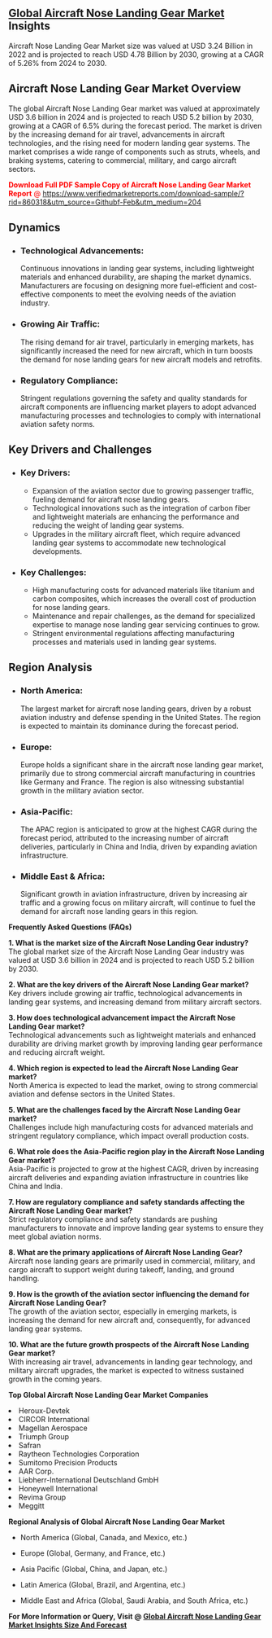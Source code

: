 <h2><a href="https://www.verifiedmarketreports.com/download-sample/?rid=860318&amp;utm_source=Githubf&amp;utm_medium=204" target="_blank">Global Aircraft Nose Landing Gear Market</a> Insights</h2><p>Aircraft Nose Landing Gear Market size was valued at USD 3.24 Billion in 2022 and is projected to reach USD 4.78 Billion by 2030, growing at a CAGR of 5.26% from 2024 to 2030.</p><p> <h2>Aircraft Nose Landing Gear Market Overview</h2> <p>The global Aircraft Nose Landing Gear market was valued at approximately USD 3.6 billion in 2024 and is projected to reach USD 5.2 billion by 2030, growing at a CAGR of 6.5% during the forecast period. The market is driven by the increasing demand for air travel, advancements in aircraft technologies, and the rising need for modern landing gear systems. The market comprises a wide range of components such as struts, wheels, and braking systems, catering to commercial, military, and cargo aircraft sectors.</p> <p><p><span class=""><span style="color: #ff0000;"><strong>Download Full PDF Sample Copy of Aircraft Nose Landing Gear Market Report</strong> @ </span><a href="https://www.verifiedmarketreports.com/download-sample/?rid=860318&amp;utm_source=Githubf-Feb&amp;utm_medium=204" target="_blank">https://www.verifiedmarketreports.com/download-sample/?rid=860318&amp;utm_source=Githubf-Feb&amp;utm_medium=204</a></span></p></p> <h2>Dynamics</h2> <ul> <li><h3>Technological Advancements:</h3> Continuous innovations in landing gear systems, including lightweight materials and enhanced durability, are shaping the market dynamics. Manufacturers are focusing on designing more fuel-efficient and cost-effective components to meet the evolving needs of the aviation industry.</li> <li><h3>Growing Air Traffic:</h3> The rising demand for air travel, particularly in emerging markets, has significantly increased the need for new aircraft, which in turn boosts the demand for nose landing gears for new aircraft models and retrofits.</li> <li><h3>Regulatory Compliance:</h3> Stringent regulations governing the safety and quality standards for aircraft components are influencing market players to adopt advanced manufacturing processes and technologies to comply with international aviation safety norms.</li> </ul> <h2>Key Drivers and Challenges</h2> <ul> <li><h3>Key Drivers:</h3> <ul> <li>Expansion of the aviation sector due to growing passenger traffic, fueling demand for aircraft nose landing gears.</li> <li>Technological innovations such as the integration of carbon fiber and lightweight materials are enhancing the performance and reducing the weight of landing gear systems.</li> <li>Upgrades in the military aircraft fleet, which require advanced landing gear systems to accommodate new technological developments.</li> </ul> </li> <li><h3>Key Challenges:</h3> <ul> <li>High manufacturing costs for advanced materials like titanium and carbon composites, which increases the overall cost of production for nose landing gears.</li> <li>Maintenance and repair challenges, as the demand for specialized expertise to manage nose landing gear servicing continues to grow.</li> <li>Stringent environmental regulations affecting manufacturing processes and materials used in landing gear systems.</li> </ul> </li> </ul> <h2>Region Analysis</h2> <ul> <li><h3>North America:</h3> The largest market for aircraft nose landing gears, driven by a robust aviation industry and defense spending in the United States. The region is expected to maintain its dominance during the forecast period.</li> <li><h3>Europe:</h3> Europe holds a significant share in the aircraft nose landing gear market, primarily due to strong commercial aircraft manufacturing in countries like Germany and France. The region is also witnessing substantial growth in the military aviation sector.</li> <li><h3>Asia-Pacific:</h3> The APAC region is anticipated to grow at the highest CAGR during the forecast period, attributed to the increasing number of aircraft deliveries, particularly in China and India, driven by expanding aviation infrastructure.</li> <li><h3>Middle East & Africa:</h3> Significant growth in aviation infrastructure, driven by increasing air traffic and a growing focus on military aircraft, will continue to fuel the demand for aircraft nose landing gears in this region.</li> </ul> <p><strong>Frequently Asked Questions (FAQs)</strong></p> <p><strong>1. What is the market size of the Aircraft Nose Landing Gear industry?</strong><br>The global market size of the Aircraft Nose Landing Gear industry was valued at USD 3.6 billion in 2024 and is projected to reach USD 5.2 billion by 2030.</p> <p><strong>2. What are the key drivers of the Aircraft Nose Landing Gear market?</strong><br>Key drivers include growing air traffic, technological advancements in landing gear systems, and increasing demand from military aircraft sectors.</p> <p><strong>3. How does technological advancement impact the Aircraft Nose Landing Gear market?</strong><br>Technological advancements such as lightweight materials and enhanced durability are driving market growth by improving landing gear performance and reducing aircraft weight.</p> <p><strong>4. Which region is expected to lead the Aircraft Nose Landing Gear market?</strong><br>North America is expected to lead the market, owing to strong commercial aviation and defense sectors in the United States.</p> <p><strong>5. What are the challenges faced by the Aircraft Nose Landing Gear market?</strong><br>Challenges include high manufacturing costs for advanced materials and stringent regulatory compliance, which impact overall production costs.</p> <p><strong>6. What role does the Asia-Pacific region play in the Aircraft Nose Landing Gear market?</strong><br>Asia-Pacific is projected to grow at the highest CAGR, driven by increasing aircraft deliveries and expanding aviation infrastructure in countries like China and India.</p> <p><strong>7. How are regulatory compliance and safety standards affecting the Aircraft Nose Landing Gear market?</strong><br>Strict regulatory compliance and safety standards are pushing manufacturers to innovate and improve landing gear systems to ensure they meet global aviation norms.</p> <p><strong>8. What are the primary applications of Aircraft Nose Landing Gear?</strong><br>Aircraft nose landing gears are primarily used in commercial, military, and cargo aircraft to support weight during takeoff, landing, and ground handling.</p> <p><strong>9. How is the growth of the aviation sector influencing the demand for Aircraft Nose Landing Gear?</strong><br>The growth of the aviation sector, especially in emerging markets, is increasing the demand for new aircraft and, consequently, for advanced landing gear systems.</p> <p><strong>10. What are the future growth prospects of the Aircraft Nose Landing Gear market?</strong><br>With increasing air travel, advancements in landing gear technology, and military aircraft upgrades, the market is expected to witness sustained growth in the coming years.</p> </p><p><strong>Top Global Aircraft Nose Landing Gear Market Companies</strong></p><div data-test-id=""><p><li>Heroux-Devtek</li><li> CIRCOR International</li><li> Magellan Aerospace</li><li> Triumph Group</li><li> Safran</li><li> Raytheon Technologies Corporation</li><li> Sumitomo Precision Products</li><li> AAR Corp.</li><li> Liebherr-International Deutschland GmbH</li><li> Honeywell International</li><li> Revima Group</li><li> Meggitt</li></p><div><strong>Regional Analysis of&nbsp;Global Aircraft Nose Landing Gear Market</strong></div><ul><li dir="ltr"><p dir="ltr">North America&nbsp;(Global, Canada, and Mexico, etc.)</p></li><li dir="ltr"><p dir="ltr">Europe (Global, Germany, and France, etc.)</p></li><li dir="ltr"><p dir="ltr">Asia Pacific&nbsp;(Global, China, and Japan, etc.)</p></li><li dir="ltr"><p dir="ltr">Latin America&nbsp;(Global, Brazil, and Argentina, etc.)</p></li><li dir="ltr">Middle East and Africa&nbsp;(Global, Saudi Arabia, and South Africa, etc.)</li></ul><p><strong>For More Information or Query, Visit @&nbsp;</strong><strong><a href="https://www.verifiedmarketreports.com/product/aircraft-nose-landing-gear-market/?utm_source=Githubf&amp;utm_medium=204" target="_blank">Global Aircraft Nose Landing Gear Market Insights Size And Forecast</a></strong></p></div>
